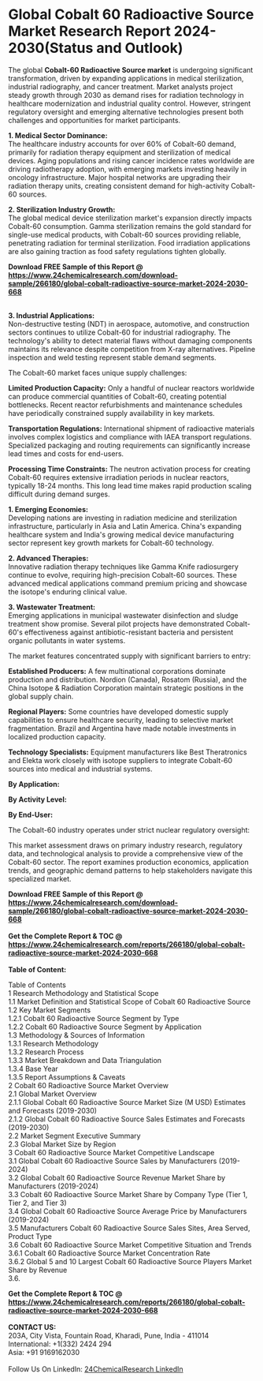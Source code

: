 <h1>Global Cobalt 60 Radioactive Source Market Research Report 2024-2030(Status and Outlook)</h1><p>The global <strong>Cobalt-60 Radioactive Source market</strong> is undergoing significant transformation, driven by expanding applications in medical sterilization, industrial radiography, and cancer treatment. Market analysts project steady growth through 2030 as demand rises for radiation technology in healthcare modernization and industrial quality control. However, stringent regulatory oversight and emerging alternative technologies present both challenges and opportunities for market participants.</p><p><strong>1. Medical Sector Dominance:</strong><br>
The healthcare industry accounts for over 60% of Cobalt-60 demand, primarily for radiation therapy equipment and sterilization of medical devices. Aging populations and rising cancer incidence rates worldwide are driving radiotherapy adoption, with emerging markets investing heavily in oncology infrastructure. Major hospital networks are upgrading their radiation therapy units, creating consistent demand for high-activity Cobalt-60 sources.</p><p><strong>2. Sterilization Industry Growth:</strong><br>
The global medical device sterilization market's expansion directly impacts Cobalt-60 consumption. Gamma sterilization remains the gold standard for single-use medical products, with Cobalt-60 sources providing reliable, penetrating radiation for terminal sterilization. Food irradiation applications are also gaining traction as food safety regulations tighten globally.</p><div><b>Download FREE Sample of this Report @ 
            <a href="https://www.24chemicalresearch.com/download-sample/266180/global-cobalt-radioactive-source-market-2024-2030-668">
            https://www.24chemicalresearch.com/download-sample/266180/global-cobalt-radioactive-source-market-2024-2030-668</a></b></div><br><p><strong>3. Industrial Applications:</strong><br>
Non-destructive testing (NDT) in aerospace, automotive, and construction sectors continues to utilize Cobalt-60 for industrial radiography. The technology's ability to detect material flaws without damaging components maintains its relevance despite competition from X-ray alternatives. Pipeline inspection and weld testing represent stable demand segments.</p><p>The Cobalt-60 market faces unique supply challenges:</p><p><strong>Limited Production Capacity:</strong> Only a handful of nuclear reactors worldwide can produce commercial quantities of Cobalt-60, creating potential bottlenecks. Recent reactor refurbishments and maintenance schedules have periodically constrained supply availability in key markets.</p><p><strong>Transportation Regulations:</strong> International shipment of radioactive materials involves complex logistics and compliance with IAEA transport regulations. Specialized packaging and routing requirements can significantly increase lead times and costs for end-users.</p><p><strong>Processing Time Constraints:</strong> The neutron activation process for creating Cobalt-60 requires extensive irradiation periods in nuclear reactors, typically 18-24 months. This long lead time makes rapid production scaling difficult during demand surges.</p><p><strong>1. Emerging Economies:</strong><br>
Developing nations are investing in radiation medicine and sterilization infrastructure, particularly in Asia and Latin America. China's expanding healthcare system and India's growing medical device manufacturing sector represent key growth markets for Cobalt-60 technology.</p><p><strong>2. Advanced Therapies:</strong><br>
Innovative radiation therapy techniques like Gamma Knife radiosurgery continue to evolve, requiring high-precision Cobalt-60 sources. These advanced medical applications command premium pricing and showcase the isotope's enduring clinical value.</p><p><strong>3. Wastewater Treatment:</strong><br>
Emerging applications in municipal wastewater disinfection and sludge treatment show promise. Several pilot projects have demonstrated Cobalt-60's effectiveness against antibiotic-resistant bacteria and persistent organic pollutants in water systems.</p><p>The market features concentrated supply with significant barriers to entry:</p><p><strong>Established Producers:</strong> A few multinational corporations dominate production and distribution. Nordion (Canada), Rosatom (Russia), and the China Isotope &amp; Radiation Corporation maintain strategic positions in the global supply chain.</p><p><strong>Regional Players:</strong> Some countries have developed domestic supply capabilities to ensure healthcare security, leading to selective market fragmentation. Brazil and Argentina have made notable investments in localized production capacity.</p><p><strong>Technology Specialists:</strong> Equipment manufacturers like Best Theratronics and Elekta work closely with isotope suppliers to integrate Cobalt-60 sources into medical and industrial systems.</p><p><strong>By Application:</strong></p><p><strong>By Activity Level:</strong></p><p><strong>By End-User:</strong></p><p>The Cobalt-60 industry operates under strict nuclear regulatory oversight:</p><p>This market assessment draws on primary industry research, regulatory data, and technological analysis to provide a comprehensive view of the Cobalt-60 sector. The report examines production economics, application trends, and geographic demand patterns to help stakeholders navigate this specialized market.</p><div><b>Download FREE Sample of this Report @ 
            <a href="https://www.24chemicalresearch.com/download-sample/266180/global-cobalt-radioactive-source-market-2024-2030-668">
            https://www.24chemicalresearch.com/download-sample/266180/global-cobalt-radioactive-source-market-2024-2030-668</a></b></div><br><div><b>Get the Complete Report & TOC @ 
            <a href="https://www.24chemicalresearch.com/reports/266180/global-cobalt-radioactive-source-market-2024-2030-668">
            https://www.24chemicalresearch.com/reports/266180/global-cobalt-radioactive-source-market-2024-2030-668</a></b></div><br>
            <b>Table of Content:</b><p>Table of Contents<br />
1 Research Methodology and Statistical Scope<br />
1.1 Market Definition and Statistical Scope of Cobalt 60 Radioactive Source<br />
1.2 Key Market Segments<br />
1.2.1 Cobalt 60 Radioactive Source Segment by Type<br />
1.2.2 Cobalt 60 Radioactive Source Segment by Application<br />
1.3 Methodology & Sources of Information<br />
1.3.1 Research Methodology<br />
1.3.2 Research Process<br />
1.3.3 Market Breakdown and Data Triangulation<br />
1.3.4 Base Year<br />
1.3.5 Report Assumptions & Caveats<br />
2 Cobalt 60 Radioactive Source Market Overview<br />
2.1 Global Market Overview<br />
2.1.1 Global Cobalt 60 Radioactive Source Market Size (M USD) Estimates and Forecasts (2019-2030)<br />
2.1.2 Global Cobalt 60 Radioactive Source Sales Estimates and Forecasts (2019-2030)<br />
2.2 Market Segment Executive Summary<br />
2.3 Global Market Size by Region<br />
3 Cobalt 60 Radioactive Source Market Competitive Landscape<br />
3.1 Global Cobalt 60 Radioactive Source Sales by Manufacturers (2019-2024)<br />
3.2 Global Cobalt 60 Radioactive Source Revenue Market Share by Manufacturers (2019-2024)<br />
3.3 Cobalt 60 Radioactive Source Market Share by Company Type (Tier 1, Tier 2, and Tier 3)<br />
3.4 Global Cobalt 60 Radioactive Source Average Price by Manufacturers (2019-2024)<br />
3.5 Manufacturers Cobalt 60 Radioactive Source Sales Sites, Area Served, Product Type<br />
3.6 Cobalt 60 Radioactive Source Market Competitive Situation and Trends<br />
3.6.1 Cobalt 60 Radioactive Source Market Concentration Rate<br />
3.6.2 Global 5 and 10 Largest Cobalt 60 Radioactive Source Players Market Share by Revenue<br />
3.6.</p><div><b>Get the Complete Report & TOC @ 
            <a href="https://www.24chemicalresearch.com/reports/266180/global-cobalt-radioactive-source-market-2024-2030-668">
            https://www.24chemicalresearch.com/reports/266180/global-cobalt-radioactive-source-market-2024-2030-668</a></b></div><br><b>CONTACT US:</b><br>
            203A, City Vista, Fountain Road, Kharadi, Pune, India - 411014<br>
            International: +1(332) 2424 294<br>
            Asia: +91 9169162030 <br><br>
            Follow Us On LinkedIn: <a href="https://www.linkedin.com/company/24chemicalresearch/">24ChemicalResearch LinkedIn</a>